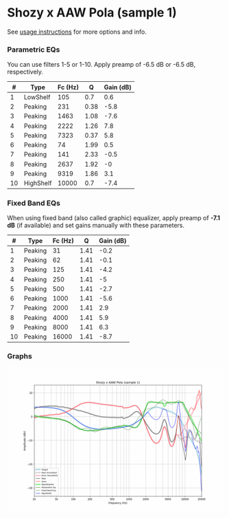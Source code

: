 # Shozy x AAW Pola (sample 1)
See [usage instructions](https://github.com/jaakkopasanen/AutoEq#usage) for more options and info.

### Parametric EQs
You can use filters 1-5 or 1-10. Apply preamp of -6.5 dB or -6.5 dB, respectively.

|   # | Type      |   Fc (Hz) |    Q |   Gain (dB) |
|-----|-----------|-----------|------|-------------|
|   1 | LowShelf  |       105 | 0.7  |         0.6 |
|   2 | Peaking   |       231 | 0.38 |        -5.8 |
|   3 | Peaking   |      1463 | 1.08 |        -7.6 |
|   4 | Peaking   |      2222 | 1.26 |         7.8 |
|   5 | Peaking   |      7323 | 0.37 |         5.8 |
|   6 | Peaking   |        74 | 1.99 |         0.5 |
|   7 | Peaking   |       141 | 2.33 |        -0.5 |
|   8 | Peaking   |      2637 | 1.92 |        -0   |
|   9 | Peaking   |      9319 | 1.86 |         3.1 |
|  10 | HighShelf |     10000 | 0.7  |        -7.4 |

### Fixed Band EQs
When using fixed band (also called graphic) equalizer, apply preamp of **-7.1 dB** (if available) and set gains manually with these parameters.

|   # | Type    |   Fc (Hz) |    Q |   Gain (dB) |
|-----|---------|-----------|------|-------------|
|   1 | Peaking |        31 | 1.41 |        -0.2 |
|   2 | Peaking |        62 | 1.41 |        -0.1 |
|   3 | Peaking |       125 | 1.41 |        -4.2 |
|   4 | Peaking |       250 | 1.41 |        -5   |
|   5 | Peaking |       500 | 1.41 |        -2.7 |
|   6 | Peaking |      1000 | 1.41 |        -5.6 |
|   7 | Peaking |      2000 | 1.41 |         2.9 |
|   8 | Peaking |      4000 | 1.41 |         5.9 |
|   9 | Peaking |      8000 | 1.41 |         6.3 |
|  10 | Peaking |     16000 | 1.41 |        -8.7 |

### Graphs
![](./Shozy%20x%20AAW%20Pola%20(sample%201).png)
